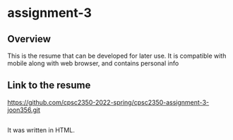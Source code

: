 # assignment-3

## Overview

This is the resume that can be developed for later use. 
It is compatible with mobile along with web browser, and contains personal info

## Link to the resume
https://github.com/cpsc2350-2022-spring/cpsc2350-assignment-3-joon356.git

##
It was written in HTML. 
